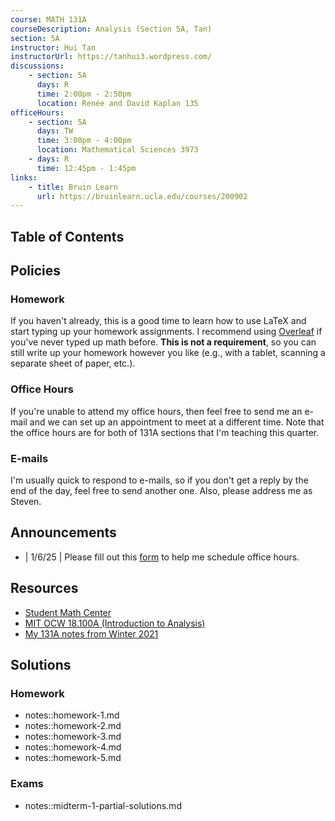 ```yaml
---
course: MATH 131A
courseDescription: Analysis (Section 5A, Tan)
section: 5A
instructor: Hui Tan
instructorUrl: https://tanhui3.wordpress.com/
discussions:
    - section: 5A
      days: R
      time: 2:00pm - 2:50pm
      location: Renée and David Kaplan 135
officeHours:
    - section: 5A
      days: TW
      time: 3:00pm - 4:00pm
      location: Mathematical Sciences 3973
    - days: R
      time: 12:45pm - 1:45pm
links:
    - title: Bruin Learn
      url: https://bruinlearn.ucla.edu/courses/200902
---
```


## Table of Contents

## Policies

### Homework

If you haven't already, this is a good time to learn how to use LaTeX and start typing up your homework assignments. I recommend using [Overleaf](https://www.overleaf.com/) if you've never typed up math before. **This is not a requirement**, so you can still write up your homework however you like (e.g., with a tablet, scanning a separate sheet of paper, etc.).

### Office Hours

If you're unable to attend my office hours, then feel free to send me an e-mail and we can set up an appointment to meet at a different time. Note that the office hours are for both of 131A sections that I'm teaching this quarter.

### E-mails

I'm usually quick to respond to e-mails, so if you don't get a reply by the end of the day, feel free to send another one. Also, please address me as Steven.

## Announcements

-   | 1/6/25 | Please fill out this [form](https://forms.gle/D9Chwh9c25fWNFTq9) to help me schedule office hours.

## Resources

-   [Student Math Center](https://ww3.math.ucla.edu/student-math-center/)
-   [MIT OCW 18.100A (Introduction to Analysis)](https://ocw.mit.edu/courses/mathematics/18-100a-introduction-to-analysis-fall-2012/)
-   [My 131A notes from Winter 2021](21w.131a.3)

## Solutions

### Homework

-   notes::homework-1.md
-   notes::homework-2.md
-   notes::homework-3.md
-   notes::homework-4.md
-   notes::homework-5.md

### Exams

-   notes::midterm-1-partial-solutions.md
